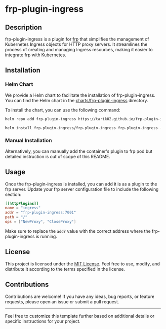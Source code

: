 # frp-plugin-ingress

## Description

frp-plugin-ingress is a plugin for [frp](https://github.com/fatedier/frp) that simplifies the management of Kubernetes Ingress objects for HTTP proxy servers. It streamlines the process of creating and managing Ingress resources, making it easier to integrate frp with Kubernetes.

## Installation

### Helm Chart

We provide a Helm chart to facilitate the installation of frp-plugin-ingress. You can find the Helm chart in the [charts/frp-plugin-ingress](https://github.com/tarik02/frp-plugin-ingress/tree/master/charts/frp-plugin-ingress) directory.

To install the chart, you can use the following command:

```bash
helm repo add frp-plugin-ingress https://tarik02.github.io/frp-plugin-ingress/

helm install frp-plugin-ingress/frp-plugin-ingress frp-plugin-ingress -f values.yaml
```

### Manual Installation

Alternatively, you can manually add the container's plugin to frp pod but detailed instruction is out of scope of this README.


## Usage

Once the frp-plugin-ingress is installed, you can add it is as a plugin to the frp server. Update your frp server configuration file to include the following section:

```toml
[[httpPlugins]]
name = "ingress"
addr = "frp-plugin-ingress:7001"
path = "/"
ops = ["NewProxy", "CloseProxy"]
```

Make sure to replace the `addr` value with the correct address where the frp-plugin-ingress is running.

## License

This project is licensed under the [MIT License](LICENSE). Feel free to use, modify, and distribute it according to the terms specified in the license.

## Contributions

Contributions are welcome! If you have any ideas, bug reports, or feature requests, please open an issue or submit a pull request.

---
Feel free to customize this template further based on additional details or specific instructions for your project.
